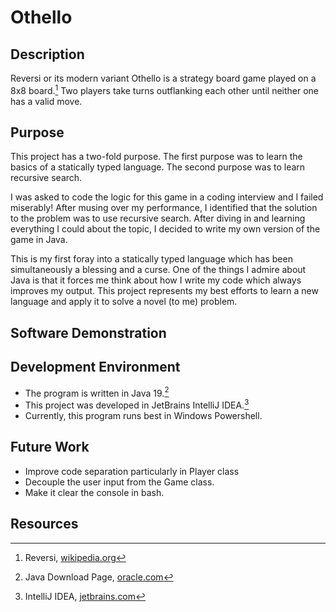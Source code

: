 # Othello
## Description
Reversi or its modern variant Othello is a strategy board game played on a 8x8 board.[^1] 
Two players take turns outflanking each other until neither one has a valid move.

## Purpose
This project has a two-fold purpose. The first purpose was to learn the basics of a statically 
typed language. The second purpose was to learn recursive search.

I was asked to code the logic for this game in a coding interview and I failed miserably!
After musing over my performance, I identified that the solution to the problem was to use
recursive search. After diving in and learning everything I could about the topic,
I decided to write my own version of the game in Java.

This is my first foray into a statically typed language which has been simultaneously a
blessing and a curse. One of the things I admire about Java is that it forces me think 
about how I write my code which always improves my output. This project represents my best
efforts to learn a new language and apply it to solve a novel (to me) problem.

## Software Demonstration

## Development Environment
- The program is written in Java 19.[^2]
- This project was developed in JetBrains IntelliJ IDEA.[^3]
- Currently, this program runs best in Windows Powershell.


## Future Work
- Improve code separation particularly in Player class
- Decouple the user input from the Game class.
- Make it clear the console in bash.

## Resources
[^1]: Reversi, [wikipedia.org](https://en.wikipedia.org/wiki/Reversi)

[^2]: Java Download Page, [oracle.com](https://www.oracle.com/java/technologies/downloads/)

[^3]: IntelliJ IDEA, [jetbrains.com](https://www.jetbrains.com/idea/)

